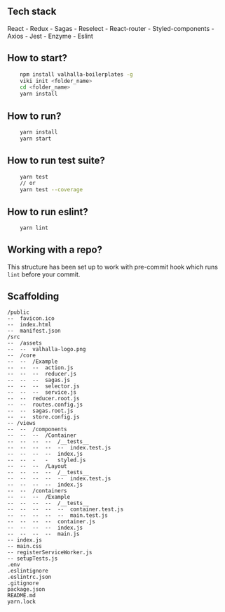 ## Tech stack

React - Redux - Sagas - Reselect - React-router - Styled-components - Axios - Jest - Enzyme - Eslint

## How to start?

```bash
    npm install valhalla-boilerplates -g
    viki init <folder_name>
    cd <folder_name>
    yarn install
```

## How to run?

```bash
    yarn install
    yarn start
```

## How to run test suite?

```bash
    yarn test
    // or
    yarn test --coverage
```

## How to run eslint?

```bash
    yarn lint
```

## Working with a repo?

This structure has been set up to work with pre-commit hook which runs `lint` before your commit.

## Scaffolding

```
/public
--  favicon.ico
--  index.html
--  manifest.json
/src
--  /assets
--  --  valhalla-logo.png
--  /core
--  --  /Example
--  --  --  action.js
--  --  --  reducer.js
--  --  --  sagas.js
--  --  --  selector.js
--  --  --  service.js
--  --  reducer.root.js
--  --  routes.config.js
--  --  sagas.root.js
--  --  store.config.js
-- /views
--  --  /components
--  --  --  /Container
--  --  --  --  /__tests__
--  --  --  --  --  index.test.js
--  --  --  --  index.js
--  --  -   -   styled.js
--  --  --  /Layout
--  --  --  --  /__tests__
--  --  --  --  --  index.test.js
--  --  --  --  index.js
--  --  /containers
--  --  --  /Example
--  --  --  --  /__tests__
--  --  --  --  --  container.test.js
--  --  --  --  --  main.test.js
--  --  --  --  container.js
--  --  --  --  index.js
--  --  --  --  main.js
-- index.js
-- main.css
-- registerServiceWorker.js
-- setupTests.js
.env
.eslintignore
.eslintrc.json
.gitignore
package.json
README.md
yarn.lock
```
